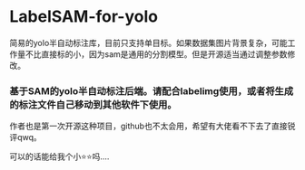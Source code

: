 # LabelSAM-for-yolo
简易的yolo半自动标注库，目前只支持单目标。如果数据集图片背景复杂，可能工作量不比直接标的小，因为sam是通用的分割模型。但是开源适当通过调整参数修改。
### 基于SAM的yolo半自动标注后端。请配合labelimg使用，或者将生成的标注文件自己移动到其他软件下使用。

作者也是第一次开源这种项目，github也不太会用，希望有大佬看不下去了直接锐评qwq。

可以的话能给我个小⭐⭐吗....

